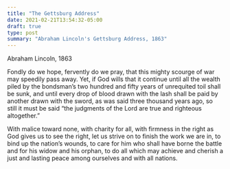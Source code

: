 ```yaml
---
title: "The Gettsburg Address"
date: 2021-02-21T13:54:32-05:00
draft: true
type: post
summary: "Abraham Lincoln's Gettsburg Address, 1863"
---
```

Abraham Lincoln, 1863

Fondly do we hope, fervently do we pray, that this mighty scourge of war may speedily pass away. Yet, if God wills that it continue until all the wealth piled by the bondsman’s two hundred and fifty years of unrequited toil shall be sunk, and until every drop of blood drawn with the lash shall be paid by another drawn with the sword, as was said three thousand years ago, so still it must be said “the judgments of the Lord are true and righteous altogether.”

With malice toward none, with charity for all, with firmness in the right as God gives us to see the right, let us strive on to finish the work we are in, to bind up the nation’s wounds, to care for him who shall have borne the battle and for his widow and his orphan, to do all which may achieve and cherish a just and lasting peace among ourselves and with all nations. 